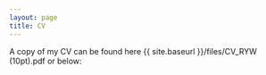 ```yaml
---
layout: page
title: CV
---
```


A copy of my CV can be found here {{ site.baseurl }}/files/CV_RYW (10pt).pdf or below: 

<object data="files/CV_RYW (10pt).pdf" width="1000" height="1000" type='application/pdf'></object>
